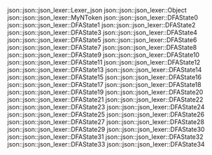 json::json::json_lexer::Lexer_json
json::json::json_lexer::Object
json::json::json_lexer::MyNToken
json::json::json_lexer::DFAState0
json::json::json_lexer::DFAState1
json::json::json_lexer::DFAState2
json::json::json_lexer::DFAState3
json::json::json_lexer::DFAState4
json::json::json_lexer::DFAState5
json::json::json_lexer::DFAState6
json::json::json_lexer::DFAState7
json::json::json_lexer::DFAState8
json::json::json_lexer::DFAState9
json::json::json_lexer::DFAState10
json::json::json_lexer::DFAState11
json::json::json_lexer::DFAState12
json::json::json_lexer::DFAState13
json::json::json_lexer::DFAState14
json::json::json_lexer::DFAState15
json::json::json_lexer::DFAState16
json::json::json_lexer::DFAState17
json::json::json_lexer::DFAState18
json::json::json_lexer::DFAState19
json::json::json_lexer::DFAState20
json::json::json_lexer::DFAState21
json::json::json_lexer::DFAState22
json::json::json_lexer::DFAState23
json::json::json_lexer::DFAState24
json::json::json_lexer::DFAState25
json::json::json_lexer::DFAState26
json::json::json_lexer::DFAState27
json::json::json_lexer::DFAState28
json::json::json_lexer::DFAState29
json::json::json_lexer::DFAState30
json::json::json_lexer::DFAState31
json::json::json_lexer::DFAState32
json::json::json_lexer::DFAState33
json::json::json_lexer::DFAState34